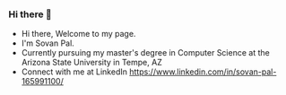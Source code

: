 ### Hi there 👋

- Hi there, Welcome to my page.
- I'm Sovan Pal.
- Currently pursuing my master's degree in Computer Science at the Arizona State University in Tempe, AZ
- Connect with me at LinkedIn https://www.linkedin.com/in/sovan-pal-165991100/

<!--
**Royce11/Royce11** is a ✨ _special_ ✨ repository because its `README.md` (this file) appears on your GitHub profile.


Here are some ideas to get you started:

- 🔭 I’m currently working on ...
- 🌱 I’m currently learning ...
- 👯 I’m looking to collaborate on ...
- 🤔 I’m looking for help with ...
- 💬 Ask me about ...
- 📫 How to reach me: ...
- 😄 Pronouns: ...
- ⚡ Fun fact: ...
-->
